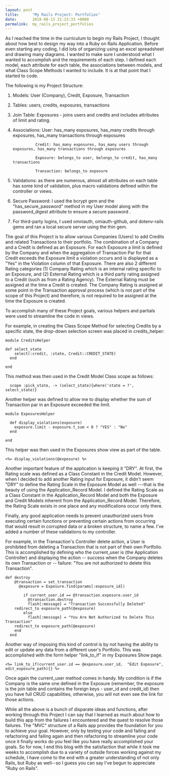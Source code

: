 ```yaml
---
layout: post
title:      "My Rails Project: Portfolios"
date:       2018-08-13 21:23:33 +0000
permalink:  my_rails_project_portfolios
---
```




As I reached the time in the curriculum to begin my Rails Project, I thought about how best to design my way into a Ruby on Rails Application.  Before even starting any coding, I did lots of organizing using an excel spreadsheet and drawing many diagrams.  I wanted to make sure I understood what I wanted to accomplish and the requirements of each step.  I defined each model, each attribute for each table, the associations between models, and what Class Scope Methods I wanted to include.  It is at that point that I started to code.

The following is my Project Structure:

1. Models: User (Company), Credit, Exposure, Transaction
2. Tables: users, credits, exposures, transactions
3. Join Table: Exposures - joins users and credits and  includes attributes of limit and rating.
4. Associations:
         User: has_many exposures, has_many credits through exposures, has_many transactions through exposures
				 
				 Credit: has_many exposures, has_many users through exposures, has_many transactions through exposures
				 
				 Exposure: belongs_to user, belongs_to credit, has_many transactions
				 
				 Transaction: belongs_to exposure
				 
5. Validations: as there are numerous, almost all attributes on each table has some kind of validation, plus macro validations defined within the controller or views. 
6. Secure Password:  I used the bcrypt gem and the "has_secure_password" method in  my User model along with the password_digest attribute to ensure a secure password .  
7. For third-party logins, I used  omniauth, omiauth-github, and dotenv-rails gems and ran a local secure server using the thin gem.

The goal of this Project is to allow various Companies (Users) to add Credits and related Transactions to their portfolio.  The combination of a Company and a Credit is defined as an Exposure.  For each Exposure a limit is defined by the Company and when the aggregation of Transaction Par for that Credit exceeds the Exposure limit a violation occurs and is displayed as a "Yes" in the Violation column of that Exposure.  There are also 2 different Rating categories (1) Company Rating which is an internal rating specific to an Exposure, and (2) External Rating which is a third party rating assigned to a Credit (such as from a Rating Agency).  The External Rating must be assigned at the time a Credit is created.  The Company Rating is assigned at some point in the Transaction approval process (which is not part of the scope of this Project) and therefore, is not required to be assigned at the time the Exposure is created.

To accomplish many of these Project goals, various helpers and partials were used to streamline the code in views.

For example, in creating the Class Scope Method for selecting Credits by a specific state, the drop-down selection screen was placed in credits_helper:

```
module CreditsHelper

def select_state
    select(:credit, :state, Credit::CREDIT_STATE)
  end
	
end
```
This method was then used in the Credit Model Class scope as follows:

```
  scope :pick_state, -> (select_state){where('state = ?', select_state)}

```
Another helper was defined to allow me to display whether the sum of Transaction par in an Exposure exceeded the limit.

```
module ExposuresHelper

  def display_violations(exposure)
    exposure.limit - exposure.t_sum < 0 ? "YES" : "No"
  end

end

```
This helper was then used in the Exposures show view as part of the table.

```
<%= display_violations(@exposure) %>
```


Another important feature of the application is keeping it "DRY".   At first, the Rating scale was defined as a Class Constant in the Credit Model.  However, when I decided to add another Rating input for Exposure, it didn't seem "DRY" to define the Rating Scale in the Exposure Model as well ---that is the beauty of using the Application_Record Model.  I defined the Rating Scale as a Class Constant in the Application_Record Model and both the Exposure and Credit Models inherent from the Application_Record Model.  Therefore, the Rating Scale exists in one place and any modifications   occur only there.

Finally, any good application needs to prevent unauthorized users from executing certain functions or preventing certain actions from occurring that would result in corrupted data or a broken structure, to name a few.  I've added a number of these validations to my controller.

For example, in the Transaction's Controller delete action, a User is prohibited from deleting a Transaction that is not part of their own Portfolio.  This is accomplished by defining who the current_user is (the Application Controller) and displaying the action -- success when the Company deletes its own Transaction or -- failure:  "You are not authorized to delete this Transaction".

```
def destroy
    @transaction = set_transaction
      @exposure = Exposure.find(params[:exposure_id])

        if current_user.id == @transaction.exposure.user_id
          @transaction.destroy
          flash[:message] = "Transaction Successfully Deleted"
    redirect_to exposure_path(@exposure)
        else
          flash[:message] = "You Are Not Authorized to Delete This Transaction"
    redirect_to exposure_path(@exposure)
    end
  end
```
Another way of imposing this kind of control is by not having the ability to edit or update any data from a different user's Portfolio.  This was accomplished with the form helper "link_to_if" in my Exposures Show page.

```
<%= link_to_if(current_user.id == @exposure.user_id,  "Edit Exposure", edit_exposure_path){} %>
```
Once again the current_user method comes in handy.  My condition is if the Company is the same one defined in the Exposure (remember, the exposure is the join table and contains the foreign keys - user_id and credit_id) then you have full CRUD capabilities, otherwise, you will not even see the link for those actions.

While all the above is a bunch of disparate ideas and functions, after working through this Project I can say that I learned as much about how to build this app from the failures I encountered and the quest to resolve those failures.  The "MVC" structure of a Rails app provides the foundation for you to achieve your goal.  However, only by testing your code and failing and refactoring and failing again and then refactoring to streamline your code once it finally works do you feel like you have really accomplished your goals.  So for now, I end this blog with the satisfaction that while it took me weeks to accomplish due to a variety of outside forces working against my schedule, I have come to the end with a greater understanding of not only Rails, but Ruby as well--so I guess you can say I've begun to appreciate "Ruby on Rails".












